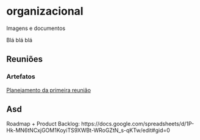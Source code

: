 # organizacional
Imagens e documentos

Blá blá blá

<h2>Reuniões</h2>
<h3>Artefatos</h3>
<a href="https://docs.google.com/document/d/1kNLbw2nEY9S8TI5mwbiwtaWM2nxrD2M6tKNa6169MiY/edit?usp=sharing">Planejamento da primeira reunião</a>


<h2> Asd</h2>
Roadmap + Product Backlog: https://docs.google.com/spreadsheets/d/1P-Hk-MN6tNCxjGOM1KoyiTS9XWBt-WRoGZtN_s-qKTw/edit#gid=0
